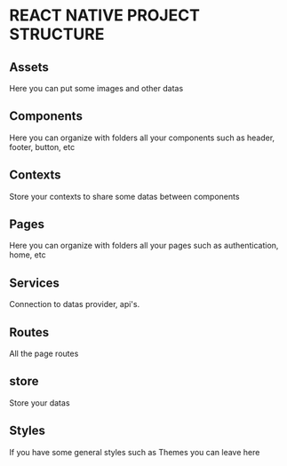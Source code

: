 # REACT NATIVE PROJECT STRUCTURE
## Assets
Here you can put some images and other datas
## Components
Here you can organize with folders all your components such as header, footer, button, etc
## Contexts
Store your contexts to share some datas between components
## Pages
Here you can organize with folders all your pages such as authentication, home, etc
## Services
Connection to datas provider, api's.
## Routes
All the page routes
## store
Store your datas
## Styles
If you have some general styles such as Themes you can leave here